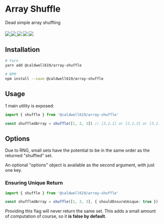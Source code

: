 # Array Shuffle

Dead simple array shuffling

<p align="center">
  <h4/>
  <a href='https://www.npmjs.com/package/@caldwell619/array-shuffle'>
    <img src="https://img.shields.io/npm/v/@caldwell619/array-shuffle">
  </a>
  <a href='https://bundlephobia.com/result?p=@caldwell619/array-shuffle'>
    <img src="https://img.shields.io/bundlephobia/min/@caldwell619/array-shuffle">
  </a>
  <img src="https://codecov.io/gh/christopher-caldwell/array-shuffle/branch/master/graph/badge.svg?token=2LA7ETDPO3">
  <img src="https://img.shields.io/github/last-commit/christopher-caldwell/array-shuffle">
  <img src="https://img.shields.io/npm/types/@caldwell619/array-shuffle">
</p>

## Installation

```bash
# Yarn
yarn add @caldwell619/array-shuffle

# NPM
npm install --save @caldwell619/array-shuffle
```

## Usage

1 main utility is exposed:

```ts
import { shuffle } from '@caldwell619/array-shuffle'

const shuffledArray = shuffle([1, 2, 3]) // [3,2,1] or [2,1,3] or [3,1,2]
```

## Options

Due to RNG, small sets have the potential to be in the same order as the returned "shuffled" set.

An optional "options" object is available as the second argument, with just one key.

### Ensuring Unique Return

```ts
import { shuffle } from '@caldwell619/array-shuffle'

const shuffledArray = shuffle([1, 2, 3], { shouldEnsureUnique: true }) // [3,2,1] or [2,1,3] or [3,1,2]
```

Providing this flag will never return the same set. This adds a small amount of computation of course, so it **is false by default**.
